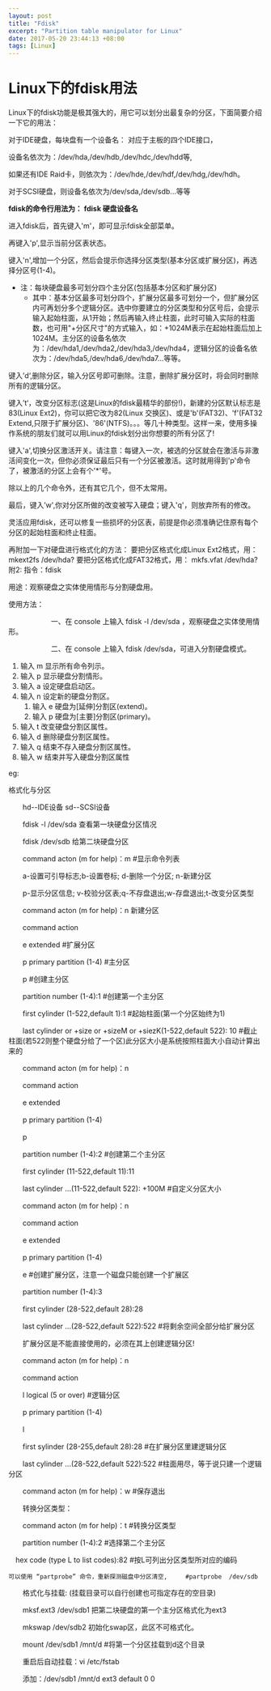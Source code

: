 ```yaml
---
layout: post
title: "Fdisk"
excerpt: "Partition table manipulator for Linux"
date: 2017-05-20 23:44:13 +08:00
tags: [Linux]
---
```

# Linux下的fdisk用法

Linux下的fdisk功能是极其强大的，用它可以划分出最复杂的分区，下面简要介绍一下它的用法：

对于IDE硬盘，每块盘有一个设备名：
对应于主板的四个IDE接口，

设备名依次为：/dev/hda,/dev/hdb,/dev/hdc,/dev/hdd等,

如果还有IDE Raid卡，则依次为：/dev/hde,/dev/hdf,/dev/hdg,/dev/hdh。

对于SCSI硬盘，则设备名依次为/dev/sda,/dev/sdb...等等


**fdisk的命令行用法为： fdisk 硬盘设备名**

进入fdisk后，首先键入'm'，即可显示fdisk全部菜单。

再键入'p',显示当前分区表状态。

键入'n',增加一个分区，然后会提示你选择分区类型(基本分区或扩展分区)，再选择分区号(1-4)。

- 注：每块硬盘最多可划分四个主分区(包括基本分区和扩展分区)
    - 其中：基本分区最多可划分四个，扩展分区最多可划分一个，但扩展分区内可再划分多个逻辑分区。选中你要建立的分区类型和分区号后，会提示输入起始柱面，从1开始；然后再输入终止柱面，此时可输入实际的柱面数，也可用"+分区尺寸"的方式输入，如：+1024M表示在起始柱面后加上1024M。主分区的设备名依次为：/dev/hda1,/dev/hda2,/dev/hda3,/dev/hda4，逻辑分区的设备名依次为：/dev/hda5,/dev/hda6,/dev/hda7...等等。

键入’d‘,删除分区，输入分区号即可删除。注意，删除扩展分区时，将会同时删除所有的逻辑分区。

键入’t‘，改变分区标志(这是Linux的fdisk最精华的部份!)，新建的分区默认标志是83(Linux Ext2)，你可以把它改为82(Linux 交换区)、或是'b'(FAT32)、'f'(FAT32 Extend,只限于扩展分区)、'86'(NTFS)。。。等几十种类型。这样一来，使用多操作系统的朋友们就可以用Linux的fdisk划分出你想要的所有分区了!

键入'a',切换分区激活开关。请注意：每键入一次，被选的分区就会在激活与非激活间变化一次，但你必须保证最后只有一个分区被激活。这时就用得到'p'命令了，被激活的分区上会有个'*'号。

除以上的几个命令外，还有其它几个，但不太常用。

最后，键入’w',你对分区所做的改变被写入硬盘；键入'q'，则放弃所有的修改。

灵活应用fdisk，还可以修复一些损坏的分区表，前提是你必须准确记住原有每个分区的起始柱面和终止柱面。

再附加一下对硬盘进行格式化的方法：
要把分区格式化成Linux Ext2格式，用： mkext2fs /dev/hda?
要把分区格式化成FAT32格式，用： mkfs.vfat /dev/hda?　 
附2:
指令：fdisk

用途：观察硬盘之实体使用情形与分割硬盘用。

使用方法：

　　　　　　一、在 console 上输入 fdisk -l /dev/sda ，观察硬盘之实体使用情形。

　　　　　　二、在 console 上输入 fdisk /dev/sda，可进入分割硬盘模式。

1.  输入 m 显示所有命令列示。
2.  输入 p 显示硬盘分割情形。
3.  输入 a 设定硬盘启动区。
4.  输入 n 设定新的硬盘分割区。
	1.  输入 e 硬盘为[延伸]分割区(extend)。
	2.  输入 p 硬盘为[主要]分割区(primary)。
5.  输入 t 改变硬盘分割区属性。
6.  输入 d 删除硬盘分割区属性。
7.  输入 q 结束不存入硬盘分割区属性。
8.  输入 w 结束并写入硬盘分割区属性

eg:

格式化与分区

　　hd--IDE设备 sd--SCSI设备

　　fdisk -l /dev/sda 查看第一块硬盘分区情况

　　fdisk /dev/sdb 给第二块硬盘分区

　　command acton (m for help)：m #显示命令列表

　　a-设置可引导标志;b-设置卷标; d-删除一个分区; n-新建分区

　　p-显示分区信息; v-校验分区表;q-不存盘退出;w-存盘退出;t-改变分区类型

　　command acton (m for help)：n 新建分区

　　command action

　　e extended #扩展分区

　　p primary partition (1-4) #主分区

　　p #创建主分区

　　partition number (1-4):1 #创建第一个主分区

　　first cylinder (1-522,default 1):1 #起始柱面(第一个分区始终为1)

　　last cylinder or +size or +sizeM or +siezK(1-522,default 522): 10 #截止柱面(若522则整个硬盘分给了一个区)此分区大小是系统按照柱面大小自动计算出来的

　　command acton (m for help)：n

　　command action

　　e extended

　　p primary partition (1-4)

　　p

　　partition number (1-4):2 #创建第二个主分区

　　first cylinder (11-522,default 11):11

　　last cylinder ...(11-522,default 522): +100M #自定义分区大小

　　command acton (m for help)：n

　　command action

　　e extended

　　p primary partition (1-4)

　　e #创建扩展分区，注意一个磁盘只能创建一个扩展区

　　partition number (1-4):3

　　first cylinder (28-522,default 28):28

　　last cylinder ...(28-522,default 522):522 #将剩余空间全部分给扩展分区

　　扩展分区是不能直接使用的，必须在其上创建逻辑分区!

　　command acton (m for help)：n

　　command action

　　l logical (5 or over) #逻辑分区

　　p primary partition (1-4)

　　l

　　first sylinder (28-255,default 28):28 #在扩展分区里建逻辑分区

　　last cylinder ...(28-522,default 522):522 #柱面用尽，等于说只建一个逻辑分区

　　command acton (m for help)：w #保存退出

　　转换分区类型：

　　command acton (m for help)：t #转换分区类型

　　partition number (1-4):2 #选择第二个主分区

 　hex code (type L to list codes):82 #按L可列出分区类型所对应的编码

    可以使用 “partprobe” 命令，重新探测磁盘中分区清空,     #partprobe  /dev/sdb

　　格式化与挂载: (挂载目录可以自行创建也可指定存在的空目录)

　　mksf.ext3 /dev/sdb1 把第二块硬盘的第一个主分区格式化为ext3

　　mkswap /dev/sdb2 初始化swap区，此区不可格式化。

　　mount /dev/sdb1 /mnt/d #将第一个分区挂载到d这个目录

　　重启后自动挂载：vi /etc/fstab

　　添加：/dev/sdb1 /mnt/d ext3 default 0 0

